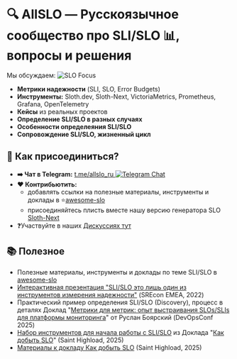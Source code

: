 # 🔍 AllSLO — Русскоязычное сообщество про SLI/SLO 📊, вопросы и решения 

Мы обсуждаем:  ![SLO Focus](https://img.shields.io/badge/theme-SLI%2FSLO-red)
- **Метрики надежности** (SLI, SLO, Error Budgets)  
- **Инструменты:** Sloth.dev, Sloth-Next, VictoriaMetrics, Prometheus, Grafana, OpenTelemetry  
- **Кейсы** из реальных проектов
- **Определение SLI/SLO в разных случаях**
- **Особенности определеяния SLI/SLO**
- **Сопровождение SLI/SLO, жизненный цикл**
  
## 📌 Как присоединиться?  
- **➡️ Чат в Telegram:** [t.me/allslo_ru ![Telegram Chat](https://img.shields.io/badge/chat-Telegram-blue?logo=telegram)](https://t.me/allslo_ru)  
- **❤️ Контрибьютить:**
   * добавлять ссылки на полезные материалы, инструменты и доклады в ⭐[awesome-slo](https://github.com/ALLSLO-COMMUNITY/awesome-slo)
   * присоединяйтесь плисть вместе нашу версию генератора SLO [Sloth-Next](https://github.com/ALLSLO-COMMUNITY/sloth-next)
- ❓Участвуйте в наших [Дискуссиях тут](https://github.com/orgs/ALLSLO-COMMUNITY/discussions) 

## 📚 Полезное  
- Полезные материалы, инструменты и доклады по теме SLI/SLO в [awesome-slo](https://github.com/ALLSLO-COMMUNITY/awesome-slo)
- [Интерактивная презентация "SLI/SLO это лишь один из инструментов измерения надежности"](https://sre.google/resources/practices-and-processes/measuring-reliability/) (SREcon EMEA, 2022)
- Практический пример определения SLI/SLO (Discovery), процесс в деталях Доклад "[Метрики для метрик: опыт выстраивания SLOs/SLIs для платформы мониторинга](https://devopsconf.io/moscow/2025/abstracts/14014)" от Руслан Боярский (DevOpsConf 2025)
- [Набор инструментов для начала работы с SLI/SLO](https://github.com/vseinstrumentiru/slojka) из Доклада "[Как добыть SLO](https://highload.ru/spb/2025/abstracts/14385)" (Saint Highload, 2025)
- [Материалы к докладу Как добыть SLO](https://github.com/vseinstrumentiru/SaintHighLoad2025/tree/main/kak-dobyt-slo) (Saint Highload, 2025)

